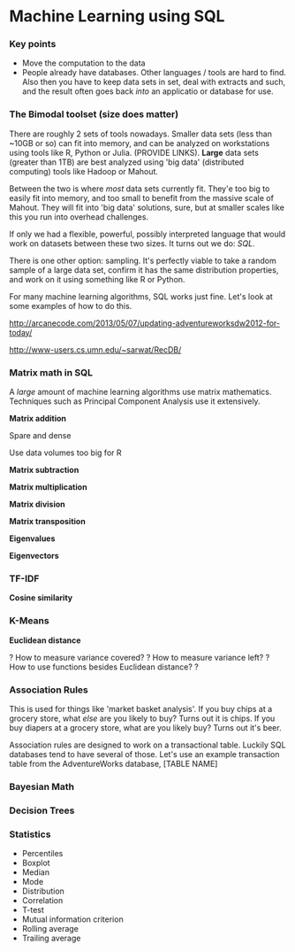 # Machine Learning using SQL

### Key points
* Move the computation to the data
* People already have databases. Other languages / tools are hard to find. Also then you have to keep data sets in set, deal with extracts and such, and the result often goes back *into* an applicatio or database for use.

### The Bimodal toolset (size does matter)
There are roughly 2 sets of tools nowadays. Smaller data sets (less than ~10GB or so) can fit into memory, and can be analyzed on workstations using tools like R, Python or Julia. (PROVIDE LINKS). **Large** data sets (greater than 1TB) are best analyzed using 'big data' (distributed computing) tools like Hadoop or Mahout.

Between the two is where *most* data sets currently fit. They'e too big to easily fit into memory, and too small to benefit from the massive scale of Mahout. They will fit into 'big data' solutions, sure, but at smaller scales like this you run into overhead challenges.

If only we had a flexible, powerful, possibly interpreted language that would work on datasets between these two sizes. It turns out we do: *SQL*.

There is one other option: sampling. It's perfectly viable to take a random sample of a large data set, confirm it has the same distribution properties, and work on it using something like R or Python.

For many machine learning algorithms, SQL works just fine. Let's look at some examples of how to do this.

http://arcanecode.com/2013/05/07/updating-adventureworksdw2012-for-today/

http://www-users.cs.umn.edu/~sarwat/RecDB/


### Matrix math in SQL

A *large* amount of machine learning algorithms use matrix mathematics. Techniques such as Principal Component Analysis use it extensively.

**Matrix addition**

Spare and dense 

Use data volumes too big for R

**Matrix subtraction**

**Matrix multiplication**

**Matrix division**

**Matrix transposition**

**Eigenvalues**

**Eigenvectors**



### TF-IDF

**Cosine similarity**


### K-Means

**Euclidean distance**

? How to measure variance covered?
? How to measure variance left?
? How to use functions besides Euclidean distance?
? 


### Association Rules

This is used for things like 'market basket analysis'. If you buy chips at a grocery store, what *else* are you likely to buy? Turns out it is chips. If you buy diapers at a grocery store, what are you likely buy? Turns out it's beer.

Association rules are designed to work on a transactional table. Luckily SQL databases tend to have several of those. Let's use an example transaction table from the AdventureWorks database, [TABLE NAME]

### Bayesian Math



### Decision Trees

### Statistics

* Percentiles
* Boxplot
* Median
* Mode
* Distribution
* Correlation
* T-test
* Mutual information criterion
* Rolling average
* Trailing average   